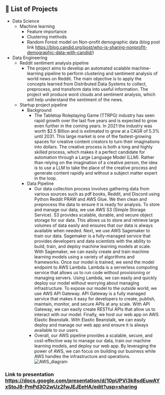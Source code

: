 ## 🧐 List of Projects <a name = "about"></a>
- Data Science
    - Machine learning
        - Feature importance
        - Clustering methods
        - Random Forest model on Non-profit demographic data (blog post link https://blog.candid.org/post/who-is-sharing-nonprofit-demographic-data-with-candid/)
- Data Engineering
    - Reddit sentiment analysis pipeline
        - The project aims to develop an automated scalable machine-learning pipeline to perform
clustering and sentiment analysis of world news on Reddit. The main objective is to apply the
concepts learned from Distributed Data Systems to collect, preprocess, and transform data into
useful information. The project will produce word clouds and sentiment analysis, which will help
understand the sentiment of the news.
    - Startup project pipeline
        - Background
            - The Tabletop Roleplaying Game (TTRPG) industry has seen rapid growth over the last five years and is expected to grow even further in the coming years. In 2021 the industry was worth $2.5 Billion and is estimated to grow at a CAGR of 5.3% until 2031. This large market is one of the fastest-growing spaces for creative content creators to turn their imaginations into dollars. The creative process is both a long and highly skilled process, which makes it a perfect candidate for automation through a Large Language Model (LLM). Rather than relying on the imagination of a creative person, the idea is to use a LLM to take the place of the creative process and generate content rapidly and without a subject matter expert in the loop.
        - Data Pipeline
            - Our data collection process involves gathering data from various sources such as pdf books, Reddit, and Discord using Python Reddit PRAW and AWS Glue. We then clean and preprocess the data to ensure it is ready for analysis. To store and manage our data, we use AWS S3 (Simple Storage Service). S3 provides scalable, durable, and secure object storage for our data. This allows us to store and retrieve large volumes of data easily and ensures that our data is always available when needed. Next, we use AWS Sagemaker to train our data. Sagemaker is a fully-managed service that provides developers and data scientists with the ability to build, train, and deploy machine learning models at scale. With Sagemaker, we can easily create and train machine learning models using a variety of algorithms and frameworks. Once our model is trained, we send the model endpoint to AWS Lambda. Lambda is a serverless computing service that allows us to run code without provisioning or managing servers. Using Lambda, we can easily and quickly deploy our model without worrying about managing infrastructure. To expose our model to the outside world, we use AWS API Gateway. API Gateway is a fully managed service that makes it easy for developers to create, publish, maintain, monitor, and secure APIs at any scale. With API Gateway, we can easily create RESTful APIs that allow us to interact with our model. Finally, we host our web app on AWS Elastic Beanstalk.  With  Elastic Beanstalk, we can easily deploy and manage our web app and ensure it is always available to our users.
            - Overall, our AWS pipeline provides a scalable, secure, and cost-effective way to manage our data, train our machine learning models, and deploy our web app. By leveraging the power of AWS, we can focus on building our business while AWS handles the infrastructure and operations.
        ![AWS_diagram](https://github.com/matthewmarwedel/Startup_Team/assets/108997562/d263f65d-5d85-4a95-8ff5-b01c0c242d09)


### Link to presentation https://docs.google.com/presentation/d/10pUPVi3k8sdEuwAYxStoJ8-PmPd3O2wUz2fwJEJEeHA/edit?usp=sharing
